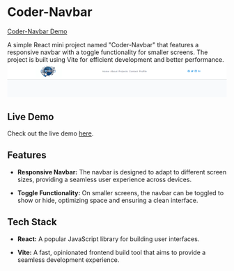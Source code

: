 # Coder-Navbar

[Coder-Navbar Demo](https://coder-navbar.netlify.app/)

A simple React mini project named "Coder-Navbar" that features a responsive navbar with a toggle functionality for smaller screens. The project is built using Vite for efficient development and better performance.
![Alt text](image.png)

## Live Demo

Check out the live demo [here](https://coder-navbar.netlify.app/).

## Features

- **Responsive Navbar:** The navbar is designed to adapt to different screen sizes, providing a seamless user experience across devices.

- **Toggle Functionality:** On smaller screens, the navbar can be toggled to show or hide, optimizing space and ensuring a clean interface.

## Tech Stack

- **React:** A popular JavaScript library for building user interfaces.

- **Vite:** A fast, opinionated frontend build tool that aims to provide a seamless development experience.

